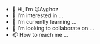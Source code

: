 - 👋 Hi, I’m @Ayghoz
- 👀 I’m interested in ...
- 🌱 I’m currently learning ...
- 💞️ I’m looking to collaborate on ...
- 📫 How to reach me ...

<!---
Ayghoz/Ayghoz is a ✨ special ✨ repository because its `README.md` (this file) appears on your GitHub profile.
You can click the Preview link to take a look at your changes.
--->

